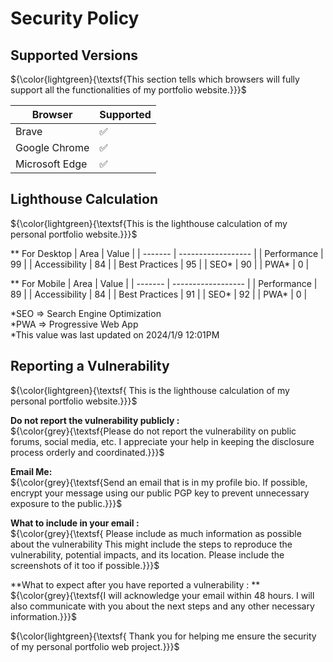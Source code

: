 # Security Policy

## Supported Versions

${\color{lightgreen}{\textsf{This section tells which browsers will fully support all the functionalities of my portfolio website.}\}\}$  

| Browser | Supported          |
| ------- | ------------------ |
| Brave   | :white_check_mark: |
| Google Chrome   | :white_check_mark: |
| Microsoft Edge   | :white_check_mark: |

## Lighthouse Calculation
${\color{lightgreen}{\textsf{This is the lighthouse calculation of my personal portfolio website.}\}\}$

** For Desktop
| Area | Value          |
| ------- | ------------------ |
| Performance   | 99 |
| Accessibility   | 84 |
| Best Practices   | 95 |
| SEO*   | 90 |
| PWA*   | 0 |

** For Mobile
| Area | Value          |
| ------- | ------------------ |
| Performance   | 89 |
| Accessibility   | 84 |
| Best Practices   | 91 |
| SEO*   | 92 |
| PWA*   | 0 |

*SEO => Search Engine Optimization <br>
*PWA => Progressive Web App<br>
*This value was last updated on 2024/1/9 12:01PM<br>

## Reporting a Vulnerability

${\color{lightgreen}{\textsf{  This is the lighthouse calculation of my personal portfolio website.}\}\}$

**Do not report the vulnerability publicly :**<br>
  ${\color{grey}{\textsf{Please do not report the vulnerability on public forums, social media, etc. I appreciate your help in keeping the disclosure process orderly and coordinated.}\}\}$
    
**Email Me:**<br>
  ${\color{grey}{\textsf{Send an email that is in my profile bio. If possible, encrypt your message using our public PGP key to prevent unnecessary exposure to the public.}\}\}$
    
**What to include in your email :**<br>
  ${\color{grey}{\textsf{ Please include as much information as possible about the vulnerability This might include the steps to reproduce the vulnerability, potential impacts, and its location. Please include the screenshots of it too if possible.}\}\}$
   

**What to expect after you have reported a vulnerability : **<br>
  ${\color{grey}{\textsf{I will acknowledge your email within 48 hours. I will also communicate with you about the next steps and any other necessary information.}\}\}$
    

${\color{lightgreen}{\textsf{  Thank you for helping me ensure the security of my personal portfolio web project.}\}\}$

